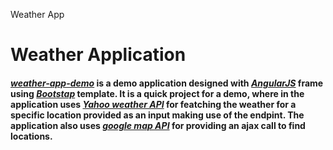 Weather App
# Weather Application
#### [_weather-app-demo_](https://s3-eu-west-1.amazonaws.com/aksamit-wether-app-demo/index.html) is a demo application designed with [*_AngularJS_*](https://angularjs.org/) frame using [*_Bootstap_*](http://getbootstrap.com/) template. It is a quick project for a demo, where in the application uses [_Yahoo weather API_](https://developer.yahoo.com/weather/) for featching the weather for a specific location provided as an input making use of the endpint. The application also uses [_google map API_](https://developers.google.com/maps/?hl=en) for providing an ajax call to find locations. 
